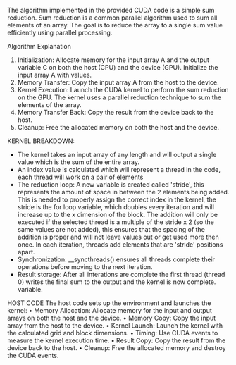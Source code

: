 The algorithm implemented in the provided CUDA code is a simple sum reduction. Sum reduction is a common parallel algorithm used to sum all elements of an array. The goal is to reduce the array to a single sum value efficiently using parallel processing.

Algorithm Explanation
1.	Initialization: Allocate memory for the input array A and the output variable C on both the host (CPU) and the device (GPU). Initialize the input array A with values.
2.	Memory Transfer: Copy the input array A from the host to the device.
3.	Kernel Execution: Launch the CUDA kernel to perform the sum reduction on the GPU. The kernel uses a parallel reduction technique to sum the elements of the array.
4.	Memory Transfer Back: Copy the result from the device back to the host.
5.	Cleanup: Free the allocated memory on both the host and the device.

KERNEL BREAKDOWN: 
  - The kernel takes an input array of any length and will output a single value which is the sum of the entire array. 
  - An index value is calculated which will represent a thread in the code, each thread will work on a pair of elements
  - The reduction loop: A new variable is created called 'stride', this represents the amount of space in between the 2 elements being added. This is needed to properly assign the correct index in the kernel, the stride is the for loop variable, which doubles every iteration and will increase up to the x dimension of the block. The addition will only be executed if the selected thread is a multiple of the stride x 2 (so the same values are not added), this ensures that the spacing of the addition is proper and will not leave values out or get used more then once. In each iteration, threads add elements that are 'stride' positions apart.
  - Synchronization: __syncthreads() ensures all threads complete their operations before moving to the next iteration.
  - Result storage: After all interations are complete the first thread (thread 0) writes the final sum to the output and the kernel is now complete. variable.

HOST CODE
The host code sets up the environment and launches the kernel:
•	Memory Allocation: Allocate memory for the input and output arrays on both the host and the device.
•	Memory Copy: Copy the input array from the host to the device.
•	Kernel Launch: Launch the kernel with the calculated grid and block dimensions.
•	Timing: Use CUDA events to measure the kernel execution time.
•	Result Copy: Copy the result from the device back to the host.
•	Cleanup: Free the allocated memory and destroy the CUDA events.

